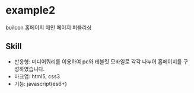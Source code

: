 # example2
builcon 홈페이지 메인 페이지 퍼블리싱 

## Skill
- 반응형: 미디어쿼리를 이용하여 pc와 테블릿 모바일로 각각 나누어 홈페이지를 구성하였습니다.
- 마크업: html5, css3
- 기능: javascript(es6+)